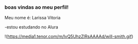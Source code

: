 ### boas vindas ao meu perfil!                                        


Meu nome é: Larissa Vitoria

-estou estudando no Alura

!(https://media1.tenor.com/m/lvQ5UhzZlRsAAAAd/will-smith.gif)
